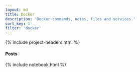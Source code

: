 ```yaml
---
layout: md
title: Docker
description: 'Docker commands, notes, files and services.'
sort_key: 1
filter: 'docker'
---
```


{% include project-headers.html %}

#### Posts

{% include notebook.html %}

